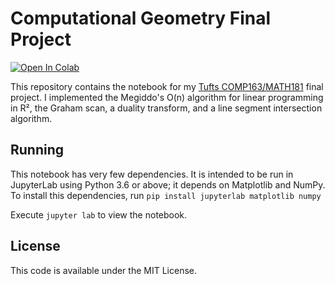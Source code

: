 # Computational Geometry Final Project

[![Open In Colab](https://colab.research.google.com/assets/colab-badge.svg)](https://colab.research.google.com/github/pjrule/comp163-project/blob/master/Low-dimensional%20linear%20programming.ipynb)

This repository contains the notebook for my [Tufts COMP163/MATH181](https://www.cs.tufts.edu/comp/163/) final project. I implemented the Megiddo's O(n) algorithm for linear programming in R², the Graham scan, a duality transform, and a line segment intersection algorithm.

## Running
This notebook has very few dependencies. It is intended to be run in JupyterLab using Python 3.6 or above; it depends on Matplotlib and NumPy.
To install this dependencies, run
`pip install jupyterlab matplotlib numpy`

Execute `jupyter lab` to view the notebook.

## License
This code is available under the MIT License.
